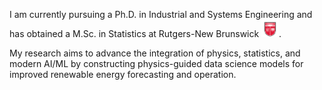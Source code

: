 I am currently pursuing a Ph.D. in Industrial and Systems Engineering and has obtained a M.Sc. in Statistics at Rutgers-New Brunswick <img src='./images/rutgers.png' style='width: 2em;'>. 

My research aims to advance the integration of physics, statistics, and modern AI/ML by constructing physics-guided data science models for improved renewable energy forecasting and operation. 

